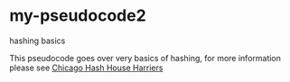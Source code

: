 # my-pseudocode2
hashing basics

This pseudocode goes over very basics of hashing, for more information please see [Chicago Hash House Harriers](https://chicagohash.org/hashing-tools/hash-song-book/)